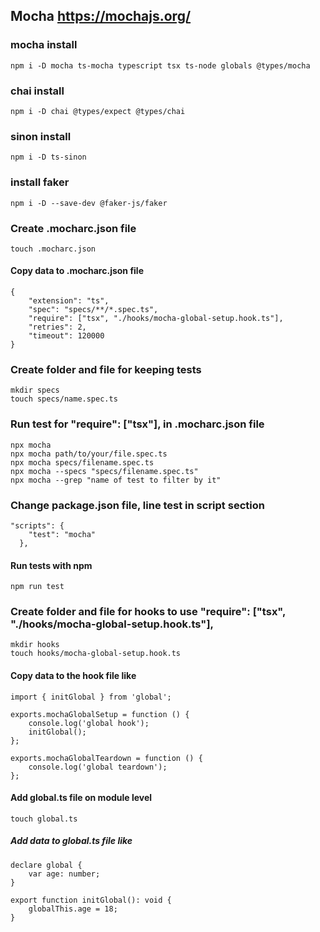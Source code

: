 ## Mocha <https://mochajs.org/>

### mocha install

```
npm i -D mocha ts-mocha typescript tsx ts-node globals @types/mocha
```

### chai install

```
npm i -D chai @types/expect @types/chai
```

### sinon install

```
npm i -D ts-sinon
```
### install faker
```
npm i -D --save-dev @faker-js/faker
```

### Create .mocharc.json file

```
touch .mocharc.json
```

#### Copy data to .mocharc.json file

```
{
    "extension": "ts",
    "spec": "specs/**/*.spec.ts",
    "require": ["tsx", "./hooks/mocha-global-setup.hook.ts"],
    "retries": 2,
    "timeout": 120000
}
```

### Create folder and file for keeping tests

```
mkdir specs
touch specs/name.spec.ts
```

### Run test for "require": ["tsx"], in .mocharc.json file

```
npx mocha
npx mocha path/to/your/file.spec.ts
npx mocha specs/filename.spec.ts
npx mocha --specs "specs/filename.spec.ts"
npx mocha --grep "name of test to filter by it"
```

### Change package.json file, line test in script section

```
"scripts": {
    "test": "mocha"
  },
```

#### Run tests with npm

```
npm run test
```

### Create folder and file for hooks to use "require": ["tsx", "./hooks/mocha-global-setup.hook.ts"],

```
mkdir hooks
touch hooks/mocha-global-setup.hook.ts
```

#### Copy data to the hook file like

```
import { initGlobal } from 'global';

exports.mochaGlobalSetup = function () {
    console.log('global hook');
    initGlobal();
};

exports.mochaGlobalTeardown = function () {
    console.log('global teardown');
};
```

#### Add global.ts file on module level

```
touch global.ts
```

##### Add data to global.ts file like

```
declare global {
    var age: number;
}

export function initGlobal(): void {
    globalThis.age = 18;
}
```
